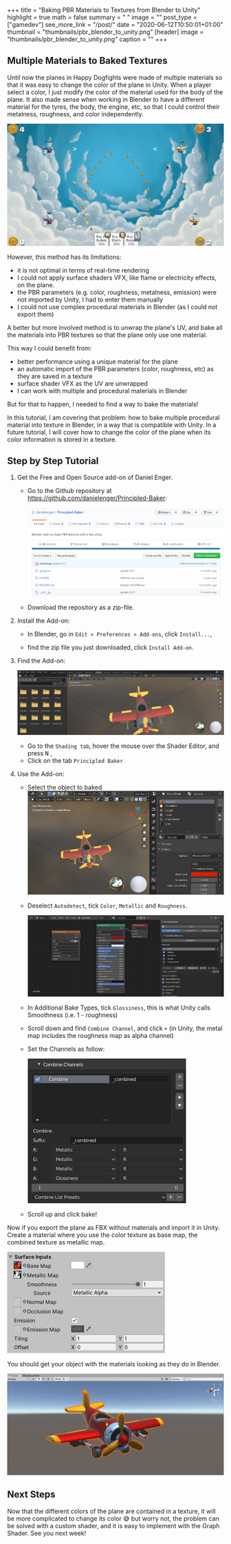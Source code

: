 +++
title = "Baking PBR Materials to Textures from Blender to Unity"
highlight = true
math = false
summary = " "
image = ""
post_type = ["gamedev"]
see_more_link = "/post/"
date = "2020-06-12T10:50:01+01:00"
thumbnail = "thumbnails/pbr_blender_to_unity.png"
[header]
image = "thumbnails/pbr_blender_to_unity.png"
caption = ""
+++

## Multiple Materials to Baked Textures

Until now the planes in Happy Dogfights were made of multiple materials so that it was easy to change the color of the plane in Unity. When a player select a color, I just modify the color of the material used for the body of the plane. It also made sense when working in Blender to have a different material for the tyres, the body, the engine, etc, so that I could control their metalness, roughness, and color  independently. 

![4color](img/4color.gif)


However, this method has its limitations: 

- it is not optimal in terms of real-time rendering
- I could not apply surface shaders VFX, like flame or electricity effects, on the plane. 
- the PBR parameters (e.g. color, roughness, metalness, emission) were not imported by Unity, I had to enter them manually
- I could not use complex procedural materials in Blender (as I could not export them)



A better but more involved method is to unwrap the plane's UV, and bake all the materials into PBR textures so that the plane only use one material. 

This way I could benefit from:

- better performance using a unique material for the plane
- an automatic import  of the PBR parameters (color, roughness, etc) as they are saved in a texture
- surface shader VFX as the UV are unwrapped
- I can work with multiple and procedural materials in Blender



But for that to happen, I needed to find a way to bake the materials! 

In this tutorial, I am covering that problem: how to bake multiple procedural material into texture in Blender, in a way that is compatible with Unity. In a future tutorial, I will cover how to change the color of the plane when its color information is stored in a texture.



## Step by Step Tutorial

1. Get the Free and Open Source add-on of Daniel Enger.

   - Go to the Github repository at https://github.com/danielenger/Principled-Baker:

     ![image-20200606152319418](img/image-20200606152319418.png)

   - Download the repository as a zip-file.

2. Install the Add-on: 

   - In Blender, go in  `Edit > Preferences > Add-ons`, click `Install...`,

   - find the zip file you just downloaded, click `Install Add-on`.

     

3. Find the Add-on:

   ![image-20200606154340911](img/image-20200606154340911.png)

   - Go to the `Shading tab`, hover the mouse over the Shader Editor, and press <kbd>N</kbd> , 
   - Click on the tab `Principled Baker`

4. Use the Add-on:

   - Select the object to baked![image-20200606154214947](img/image-20200606154214947.png)

   - Deselect `Autodetect`, tick `Color`, `Metallic` and `Roughness`.

     ![image-20200606162743678](img/image-20200606162743678.png)

   - In Additional Bake Types, tick `Glossiness`, this is what Unity calls Smoothness (i.e. 1 - roughness) 

   - Scroll down and find `Combine Channel`, and click `+` (in Unity, the metal map includes the roughness map as alpha channel)

   - Set the Channels as follow:

     ![image-20200606163923937](img/image-20200606163923937.png)

   - Scroll up and click bake!

Now if you export the plane as FBX without materials and import it in Unity. Create a material where you use the color texture as base map, the combined texture as metallic map. 

![image-20200612122542943](img/image-20200612122542943.png)

You should get your object with the materials looking as they do in Blender.

![image-20200606185940453](img/image-20200606185940453.png)



## Next Steps

Now that the different colors of the plane are contained in a texture, it will be more complicated to change its color :sweat_smile: but worry not, the problem can be solved with a custom shader, and it is easy to implement with the Graph Shader. See you next week!
